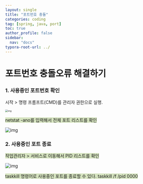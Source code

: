 ```yaml
---
layout: single
title: "포트번호 충돌"
categories: coding
tag: [spring, java, port]
toc: true
author_profile: false
sidebar:
  nav: "docs"
typora-root-url: ../
---
```


# 포트번호 충돌오류 해결하기



### 1. 사용중인 포트번호 확인 

시작 > 명령 프롬프트(CMD)를 관리자 권한으로 실행.

<img src="https://velog.velcdn.com/images%2Fs2ilver8%2Fpost%2F8a7cafa5-cabb-446c-87fd-2c3e83ca7f58%2Fimage.png" alt="img" style="zoom: 50%;" /> 

<span style="background-color:#D5E3BF">netstat -ano를 입력해서 전체 포트 리스트를 확인</span>



![img](https://velog.velcdn.com/images%2Fs2ilver8%2Fpost%2F763e4f75-056d-423a-86d2-45f2193dcb02%2Fimage.png)

### 2. 사용중인 포트 종료

<span style="background-color:#D5E3BF">작업관리자 > 서비스로 이동해서 PID 리스트를 확인</span>

![img](https://velog.velcdn.com/images%2Fs2ilver8%2Fpost%2F4a37a52e-3b33-4a6b-9cc4-34c162bf0aa0%2Fimage.png)



<span style="background-color:#D5E3BF">taskkill 명령어로 사용중인 포트를 종료할 수 있다. taskkill /f /pid 0000</span>
